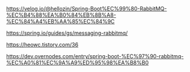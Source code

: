 https://velog.io/@hellozin/Spring-Boot%EC%99%80-RabbitMQ-%EC%B4%88%EA%B0%84%EB%8B%A8-%EC%84%A4%EB%AA%85%EC%84%9C

https://spring.io/guides/gs/messaging-rabbitmq/

https://heowc.tistory.com/36

https://dev.overnodes.com/entry/spring-boot-%EC%97%90-rabbitmq-%EC%A0%81%EC%9A%A9%ED%95%98%EA%B8%B0